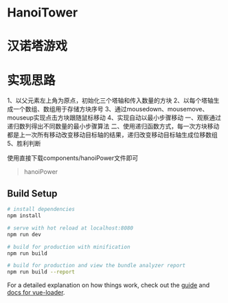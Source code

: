 # HanoiTower

# 汉诺塔游戏

# 实现思路
  1、以父元素左上角为原点，初始化三个塔轴和传入数量的方块
  2、以每个塔轴生成一个数组、数组用于存储方块序号
  3、通过mousedown、mousemove、mouseup实现点击方块跟随鼠标移动
  4、实现自动以最小步骤移动
     一、观察通过递归数列得出不同数量的最小步骤算法
     二、使用递归函数方式，每一次方块移动都是上一次所有移动改变移动目标轴的结果，递归改变移动目标轴生成位移数组
  5、胜利判断

使用直接下载components/hanoiPower文件即可




> hanoiPower

## Build Setup

``` bash
# install dependencies
npm install

# serve with hot reload at localhost:8080
npm run dev

# build for production with minification
npm run build

# build for production and view the bundle analyzer report
npm run build --report
```

For a detailed explanation on how things work, check out the [guide](http://vuejs-templates.github.io/webpack/) and [docs for vue-loader](http://vuejs.github.io/vue-loader).
